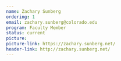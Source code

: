 ```yaml
---
name: Zachary Sunberg
ordering: 1
email: zachary.sunberg@colorado.edu
program: Faculty Member
status: current
picture:
picture-link: https://zachary.sunberg.net/
header-link: http://zachary.sunberg.net/
---
```


